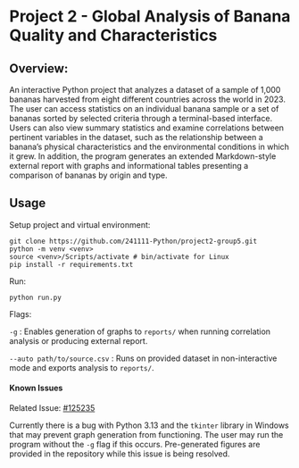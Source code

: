 # Project 2 - Global Analysis of Banana Quality and Characteristics

## Overview: 

An interactive Python project that analyzes a dataset of a sample of 1,000 bananas harvested from eight different countries across the world in 2023. The user can access statistics on an individual banana sample or a set of bananas sorted by selected criteria through a terminal-based interface. Users can also view summary statistics and examine correlations between pertinent variables in the dataset, such as the relationship between a banana’s physical characteristics and the environmental conditions in which it grew. In addition, the program generates an extended Markdown-style external report with graphs and informational tables presenting a comparison of bananas by origin and type. 

## Usage
Setup project and virtual environment:

```
git clone https://github.com/241111-Python/project2-group5.git
python -m venv <venv>
source <venv>/Scripts/activate # bin/activate for Linux 
pip install -r requirements.txt
```

Run:

`python run.py`

Flags:

`-g` : Enables generation of graphs to `reports/` when running correlation analysis or producing external report.

`--auto path/to/source.csv` : Runs on provided dataset in non-interactive mode and exports analysis to `reports/`.

#### Known Issues

Related Issue: [#125235](https://github.com/python/cpython/issues/125235)

Currently there is a bug with Python 3.13 and the `tkinter` library in Windows that may prevent graph generation from functioning. The user may run the program without the `-g` flag if this occurs. Pre-generated figures are provided in the repository while this issue is being resolved.
